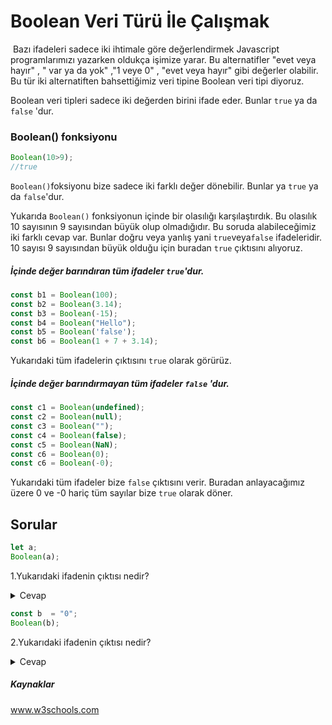 # Boolean Veri Türü İle Çalışmak

​	Bazı ifadeleri sadece iki ihtimale göre değerlendirmek Javascript programlarımızı yazarken oldukça işimize yarar. Bu alternatifler "evet veya hayır" , " var ya da yok" ,"1 veye 0" , "evet veya hayır" gibi değerler olabilir. Bu tür iki alternatiften bahsettiğimiz veri tipine Boolean veri tipi diyoruz.

Boolean veri tipleri sadece iki değerden birini ifade eder. Bunlar `true` ya da `false` 'dur.

### Boolean() fonksiyonu

```javascript
Boolean(10>9);
//true
```

`Boolean()`foksiyonu bize sadece iki farklı değer dönebilir. Bunlar ya `true` ya da  `false`'dur. 

Yukarıda `Boolean()` fonksiyonun içinde bir olasılığı karşılaştırdık. Bu olasılık 10 sayısının 9 sayısından büyük olup olmadığıdır. Bu soruda alabileceğimiz iki farklı cevap var. Bunlar doğru veya yanlış yani `true`veya`false` ifadeleridir. 10 sayısı 9 sayısından büyük olduğu için buradan `true` çıktısını alıyoruz.



##### İçinde değer barındıran tüm ifadeler `true`'dur.

```javascript
const b1 = Boolean(100);
const b2 = Boolean(3.14);
const b3 = Boolean(-15);
const b4 = Boolean("Hello");
const b5 = Boolean('false');
const b6 = Boolean(1 + 7 + 3.14);
```

Yukarıdaki tüm ifadelerin çıktısını `true` olarak görürüz.

##### İçinde değer barındırmayan tüm ifadeler `false` 'dur.

```javascript
const c1 = Boolean(undefined);
const c2 = Boolean(null);
const c3 = Boolean("");
const c4 = Boolean(false);
const c5 = Boolean(NaN);
const c6 = Boolean(0);
const c6 = Boolean(-0);
```

Yukarıdaki tüm ifadeler bize `false` çıktısını verir. Buradan anlayacağımız üzere 0 ve -0 hariç tüm sayılar bize `true` olarak döner. 

## Sorular

```javascript
let a;
Boolean(a);
```

1.Yukarıdaki ifadenin çıktısı nedir?

<details> 
    <summary>
    Cevap
    </summary>
    <p>
        Doğru cevap false.
    </p>
    <p>
        a değişkeni içerisinde herhangi bir değer barındırmadığı için undefined döner. undefined değerinin karşılığı false'tur.
    </p>
</details>

```javascript
const b  = "0";
Boolean(b);
```

2.Yukarıdaki ifadenin çıktısı nedir?

<details> 
    <summary>
    Cevap
    </summary>
    <p>
        Doğru cevap false.
    </p>
    <p>
        Buradaki "0" ifadesi string veri tipidir. String veri tiplerinde içerisinde herhangi bir değer bulundurması koşuluyla her ifade true olarak döner. Eğer bu "0" ifadesi bir number yani 0 şeklinde yazılsaydı o zaman cevap false olurdu.
    </p>
</details>




##### Kaynaklar

www.w3schools.com